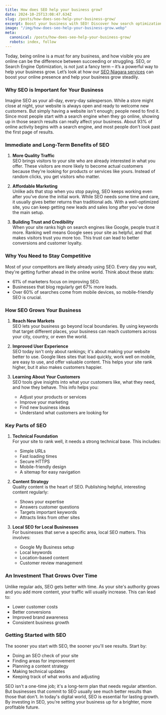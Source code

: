 ```yaml
---
title: How does SEO help your business grow?
date: 2024-10-25T13:08:47.634Z
slug: /posts/how-does-seo-help-your-business-grow/
excerpt: Boost your business with SEO! Discover how search optimization drives growth, builds trust, and attracts quality traffic to your website, day and night.
image: "/img/how-does-seo-help-your-business-grow.webp"
meta:
  canonical: /posts/how-does-seo-help-your-business-grow/
  robots: index, follow
---
```


Today, being online is a must for any business, and how visible you are online can be the difference between succeeding or struggling. SEO, or Search Engine Optimization, is not just a fancy term – it’s a powerful way to help your business grow. Let’s look at how our [SEO Niagara services](/) can boost your online presence and help your business grow steadily.

### Why SEO is Important for Your Business

Imagine SEO as your all-day, every-day salesperson. While a store might close at night, your website is always open and ready to welcome new customers. But simply having a website isn't enough; people need to find it. Since most people start with a search engine when they go online, showing up in those search results can really affect your business. About 93% of online activity begins with a search engine, and most people don't look past the first page of results.

### Immediate and Long-Term Benefits of SEO

1.  **More Quality Traffic**\
    SEO brings visitors to your site who are already interested in what you offer. These visitors are more likely to become actual customers because they're looking for products or services like yours. Instead of random clicks, you get visitors who matter.

2.  **Affordable Marketing**\
    Unlike ads that stop when you stop paying, SEO keeps working even after you've done the initial work. While SEO needs some time and care, it usually gives better returns than traditional ads. With a well-optimized site, you can keep getting new leads and sales long after you've done the main setup.

3.  **Building Trust and Credibility**\
    When your site ranks high on search engines like Google, people trust it more. Ranking well means Google sees your site as helpful, and that makes visitors trust you more too. This trust can lead to better conversions and customer loyalty.

### Why You Need to Stay Competitive

Most of your competitors are likely already using SEO. Every day you wait, they're getting further ahead in the online world. Think about these stats:

- 61% of marketers focus on improving SEO.
- Businesses that blog regularly get 67% more leads.
- Over 60% of searches come from mobile devices, so mobile-friendly SEO is crucial.

### How SEO Grows Your Business

1.  **Reach New Markets**\
    SEO lets your business go beyond local boundaries. By using keywords that target different places, your business can reach customers across your city, country, or even the world.

2.  **Improved User Experience**\
    SEO today isn't only about rankings; it's about making your website better to use. Google likes sites that load quickly, work well on mobile, are easy to use, and offer valuable content. This helps your site rank higher, but it also makes customers happier.

3.  **Learning About Your Customers**\
    SEO tools give insights into what your customers like, what they need, and how they behave. This info helps you:

    - Adjust your products or services
    - Improve your marketing
    - Find new business ideas
    - Understand what customers are looking for

### Key Parts of SEO

1.  **Technical Foundation**\
    For your site to rank well, it needs a strong technical base. This includes:

    - Simple URLs
    - Fast loading times
    - Secure HTTPS
    - Mobile-friendly design
    - A sitemap for easy navigation

2.  **Content Strategy**\
    Quality content is the heart of SEO. Publishing helpful, interesting content regularly:

    - Shows your expertise
    - Answers customer questions
    - Targets important keywords
    - Attracts links from other sites

3.  **Local SEO for Local Businesses**\
    For businesses that serve a specific area, local SEO matters. This involves:

    - Google My Business setup
    - Local keywords
    - Location-based content
    - Customer review management

### An Investment That Grows Over Time

Unlike regular ads, SEO gets better with time. As your site's authority grows and you add more content, your traffic will usually increase. This can lead to:

- Lower customer costs
- Better conversions
- Improved brand awareness
- Consistent business growth

### Getting Started with SEO

The sooner you start with SEO, the sooner you'll see results. Start by:

- Doing an SEO check of your site
- Finding areas for improvement
- Planning a content strategy
- Making technical updates
- Keeping track of what works and adjusting

SEO isn't a one-time job; it's a long-term plan that needs regular attention. But businesses that commit to SEO usually see much better results than those that don't. In today's digital world, SEO is essential for lasting growth. By investing in SEO, you're setting your business up for a brighter, more profitable future.
